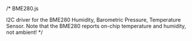 /*
  BME280.js

  I2C driver for the BME280 Humidity, Barometric Pressure, Temperature Sensor.
  Note that the BME280 reports on-chip temperature and humidity, not ambient!
*/